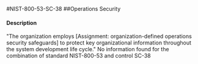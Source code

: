 #NIST-800-53-SC-38
##Operations Security
#### Description
"The organization employs [Assignment: organization-defined operations security safeguards] to protect key organizational information throughout the system development life cycle."
No information found for the combination of standard NIST-800-53 and control SC-38
